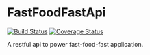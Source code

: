 # FastFoodFastApi
[![Build Status](https://travis-ci.org/gwako94/FastFoodFastApi.svg?branch=challenge2)](https://travis-ci.org/gwako94/FastFoodFastApi)
[![Coverage Status](https://coveralls.io/repos/github/gwako94/FastFoodFastApi/badge.svg?branch=challenge2)](https://coveralls.io/github/gwako94/FastFoodFastApi?branch=challenge2)

A restful api to power fast-food-fast application.
